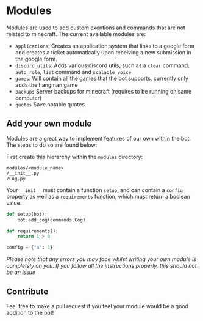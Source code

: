 # Modules
Modules are used to add custom exentions and commands that are not related to minecraft. The current available modules are:

* `applications`: Creates an application system that links to a google form and creates a ticket automatically upon receiving
a new submission in the google form.
* `discord_utils`: Adds various discord utils, such as a `clear` command, `auto_role`, `list` command and `scalable_voice`
* `games`: Will contain all the games that the bot supports, currently only adds the hangman game
*  `backups` Server backups for minecraft (requires to be running on same computer)
* `quotes` Save notable quotes

## Add your own module
Modules are a great way to implement features of our own within the bot. The steps to do so are found below:

First create this hierarchy within the `modules` directory:

```
modules/<module_name>
/__init__.py
/Cog.py
``` 

Your `__init__` must contain a function `setup`, and can contain a `config` property as well as a `requirements` function,
which must return a boolean value.

```python
def setup(bot):
    bot.add_cog(commands.Cog)

def requirements():
    return 1 > 0

config = {"a": 1}

```

*Please note that any errors you may face whilst writing your own module is completely on you. If you follow all the instructions
properly, this should not be an issue*
## Contribute
Feel free to make a pull request if you feel your module would be a good addition to the bot!
